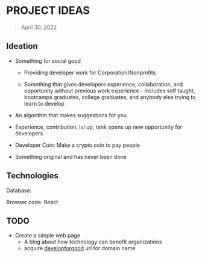 # PROJECT IDEAS

> April 30, 2022

## Ideation

- Something for social good

  - Providing developer work for Corporation/Nonprofits

  - Something that gives developers experience, collaboration, and opportunity without previous work experience - Includes self taught, bootcamps graduates, college graduates, and anybody else trying to learn to develop

- An algorithm that makes suggestions for you

- Experience, contribution, lvl up, rank opens up new opportunity for developers

- Developer Coin: Make a crypto coin to pay people

- Something original and has never been done

## Technologies

Database:

Browser code: React

## TODO

- Create a simple web page
  - A blog about how technology can benefit organizations
  - acquire [developforgood](https://developforgood.org/) url for domain name
